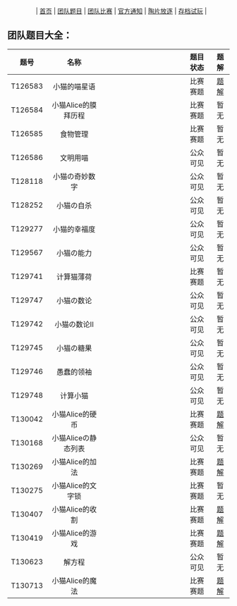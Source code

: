 ㅤㅤㅤㅤㅤ|  [首页](https://wjq1234567.github.io/MaoguoTeam/)  |  [团队题目](https://wjq1234567.github.io/MaoguoTeam-tdtm/)  |  [团队比赛](https://wjq1234567.github.io/MaoguoTeam-tdbs/)  |  [官方通知](https://wjq1234567.github.io/MaoguoTeam-gftz/)  | [陶片放逐](https://wjq1234567.github.io/MaoguoTeam-tpfz/)  |  [存档试玩](https://wjq1234567.github.io/MaoguoTeam-cdsw/)  |ㅤㅤㅤㅤ

## 团队题目大全：

|题号|名称||题目状态|题解|
|:--:|:--:|:--:|:--:|:--:|
|T126583|小猫的喵星语|ㅤㅤㅤㅤㅤㅤㅤㅤㅤㅤㅤㅤㅤㅤㅤㅤㅤ|比赛赛题|[题解](https://www.luogu.com.cn/paste/ks0rjvfd)  |
|T126584|小猫Alice的膜拜历程|ㅤㅤㅤㅤㅤㅤㅤㅤㅤㅤㅤㅤㅤㅤㅤㅤㅤ|比赛赛题|暂无  |
|T126585|食物管理|ㅤㅤㅤㅤㅤㅤㅤㅤㅤㅤㅤㅤㅤㅤㅤㅤㅤ|比赛赛题|暂无|
|T126586|文明用喵|ㅤㅤㅤㅤㅤㅤㅤㅤㅤㅤㅤㅤㅤㅤㅤㅤㅤ|公众可见|暂无|
|T128118|小猫の奇妙数字|ㅤㅤㅤㅤㅤㅤㅤㅤㅤㅤㅤㅤㅤㅤㅤㅤㅤ|公众可见|暂无|
|T128252|小猫の自杀|ㅤㅤㅤㅤㅤㅤㅤㅤㅤㅤㅤㅤㅤㅤㅤㅤㅤ|公众可见|暂无|
|T129277|小猫的幸福度|ㅤㅤㅤㅤㅤㅤㅤㅤㅤㅤㅤㅤㅤㅤㅤㅤㅤ|公众可见|暂无|
|T129567|小猫の能力|ㅤㅤㅤㅤㅤㅤㅤㅤㅤㅤㅤㅤㅤㅤㅤㅤㅤ|公众可见|暂无|
|T129741|计算猫薄荷|ㅤㅤㅤㅤㅤㅤㅤㅤㅤㅤㅤㅤㅤㅤㅤㅤㅤ|比赛赛题|暂无|
|T129747|小猫の数论|ㅤㅤㅤㅤㅤㅤㅤㅤㅤㅤㅤㅤㅤㅤㅤㅤㅤ|公众可见|暂无|
|T129742|小猫の数论II|ㅤㅤㅤㅤㅤㅤㅤㅤㅤㅤㅤㅤㅤㅤㅤㅤㅤ|公众可见|暂无|
|T129745|小猫の糖果|ㅤㅤㅤㅤㅤㅤㅤㅤㅤㅤㅤㅤㅤㅤㅤㅤㅤ|公众可见|暂无|
|T129746|愚蠢的领袖|ㅤㅤㅤㅤㅤㅤㅤㅤㅤㅤㅤㅤㅤㅤㅤㅤㅤ|公众可见|暂无|
|T129748|计算小猫|ㅤㅤㅤㅤㅤㅤㅤㅤㅤㅤㅤㅤㅤㅤㅤㅤㅤ|公众可见|暂无|
|T130042|小猫Alice的硬币|ㅤㅤㅤㅤㅤㅤㅤㅤㅤㅤㅤㅤㅤㅤㅤㅤㅤ|比赛赛题|[题解](https://www.luogu.com.cn/paste/t7xagpjx)|
|T130168|小猫Aliceの静态列表|ㅤㅤㅤㅤㅤㅤㅤㅤㅤㅤㅤㅤㅤㅤㅤㅤㅤ|公众可见|暂无|
|T130269|小猫Alice的加法|ㅤㅤㅤㅤㅤㅤㅤㅤㅤㅤㅤㅤㅤㅤㅤㅤㅤ|比赛赛题|[题解](https://www.luogu.com.cn/paste/nr62tflj)|
|T130275|小猫Alice的文字锁|ㅤㅤㅤㅤㅤㅤㅤㅤㅤㅤㅤㅤㅤㅤㅤㅤㅤ|比赛赛题|暂无|
|T130407|小猫Alice的收割|ㅤㅤㅤㅤㅤㅤㅤㅤㅤㅤㅤㅤㅤㅤㅤㅤㅤ|比赛赛题|[题解](https://www.luogu.com.cn/paste/4k1rovfn)|
|T130419|小猫Alice的游戏|ㅤㅤㅤㅤㅤㅤㅤㅤㅤㅤㅤㅤㅤㅤㅤㅤㅤ|比赛赛题|[题解](https://www.luogu.com.cn/paste/b4y206xn)|
|T130623|解方程|ㅤㅤㅤㅤㅤㅤㅤㅤㅤㅤㅤㅤㅤㅤㅤㅤㅤ|公众可见|暂无|
|T130713|小猫Alice的魔法|ㅤㅤㅤㅤㅤㅤㅤㅤㅤㅤㅤㅤㅤㅤㅤㅤㅤ|比赛赛题|[题解](https://www.luogu.com.cn/paste/tb2h9bq3)|
